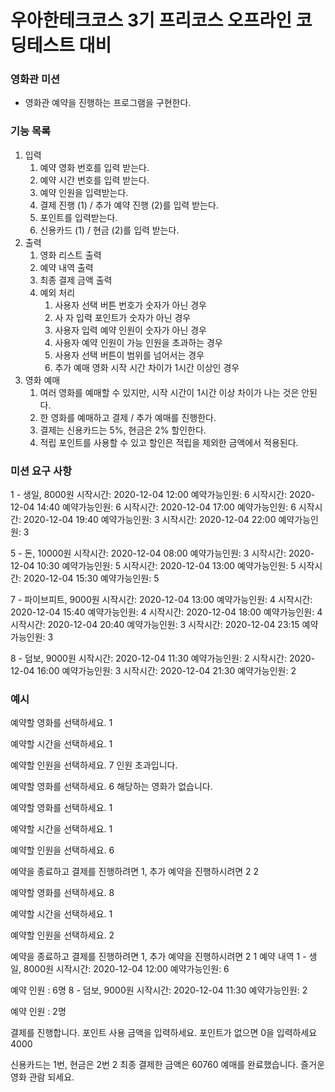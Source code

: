 # 우아한테크코스 3기 프리코스 오프라인 코딩테스트 대비 
### 영화관 미션
- 영화관 예약을 진행하는 프로그램을 구현한다. 

### 기능 목록
1. 입력
    1. 예약 영화 번호를 입력 받는다.
    2. 예약 시간 번호를 입력 받는다.
    3. 예약 인원을 입력받는다.
    4. 결제 진행 (1) / 추가 예약 진행 (2)를 입력 받는다.
    5. 포인트를 입력받는다.
    6. 신용카드 (1) / 현금 (2)를 입력 받는다.
2. 출력
    1. 영화 리스트 출력 
    2. 예약 내역 출력
    3. 최종 결제 금액 출력
    4. 예외 처리
        1. 사용자 선택 버튼 번호가 숫자가 아닌 경우
        2. 사 자 입력 포인트가 숫자가 아닌 경우
        3. 사용자 입력 예약 인원이 숫자가 아닌 경우
        4. 사용자 예약 인원이 가능 인원을 초과하는 경우
        5. 사용자 선택 버튼이 범위를 넘어서는 경우
        6. 추가 예매 영화 시작 시간 차이가 1시간 이상인 경우
3. 영화 예매
    1. 여러 영화를 예매할 수 있지만, 시작 시간이 1시간 이상 차이가 나는 것은 안된다.
    2. 한 영화를 예매하고 결제 / 추가 예매를 진행한다.
    3. 결제는 신용카드는 5%, 현금은 2% 할인한다.
    4. 적립 포인트를 사용할 수 있고 할인은 적립을 제외한 금액에서 적용된다.

### 미션 요구 사항

1 - 생일, 8000원 시작시간: 2020-12-04 12:00 예약가능인원: 6 시작시간: 2020-12-04 14:40 예약가능인원: 6 시작시간: 2020-12-04 17:00 예약가능인원: 6 시작시간: 2020-12-04 19:40 예약가능인원: 3 시작시간: 2020-12-04 22:00 예약가능인원: 3

5 - 돈, 10000원 시작시간: 2020-12-04 08:00 예약가능인원: 3 시작시간: 2020-12-04 10:30 예약가능인원: 5 시작시간: 2020-12-04 13:00 예약가능인원: 5 시작시간: 2020-12-04 15:30 예약가능인원: 5

7 - 파이브피트, 9000원 시작시간: 2020-12-04 13:00 예약가능인원: 4 시작시간: 2020-12-04 15:40 예약가능인원: 4 시작시간: 2020-12-04 18:00 예약가능인원: 4 시작시간: 2020-12-04 20:40 예약가능인원: 3 시작시간: 2020-12-04 23:15 예약가능인원: 3

8 - 덤보, 9000원 시작시간: 2020-12-04 11:30 예약가능인원: 2 시작시간: 2020-12-04 16:00 예약가능인원: 3 시작시간: 2020-12-04 21:30 예약가능인원: 2

### 예시

예약할 영화를 선택하세요.
1

예약할 시간을 선택하세요.
1

예약할 인원을 선택하세요.
7 인원 초과입니다.

예약할 영화를 선택하세요.
6 해당하는 영화가 없습니다.

예약할 영화를 선택하세요.
1

예약할 시간을 선택하세요.
1

예약할 인원을 선택하세요.
6

예약을 종료하고 결제를 진행하려면 1, 추가 예약을 진행하시려면 2
2

예약할 영화를 선택하세요.
8

예약할 시간을 선택하세요.
1

예약할 인원을 선택하세요.
2

예약을 종료하고 결제를 진행하려면 1, 추가 예약을 진행하시려면 2
1 예약 내역 1 - 생일, 8000원 시작시간: 2020-12-04 12:00 예약가능인원: 6

예약 인원 : 6명 8 - 덤보, 9000원 시작시간: 2020-12-04 11:30 예약가능인원: 2

예약 인원 : 2명

결제를 진행합니다.
포인트 사용 금액을 입력하세요. 포인트가 없으면 0을 입력하세요
4000

신용카드는 1번, 현금은 2번
2 최종 결제한 금액은 60760 예매를 완료했습니다. 즐거운 영화 관람 되세요.
